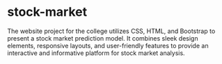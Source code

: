 # stock-market
The website project for the college utilizes CSS, HTML, and Bootstrap to present a stock market prediction model. It combines sleek design elements, responsive layouts, and user-friendly features to provide an interactive and informative platform for stock market analysis.
